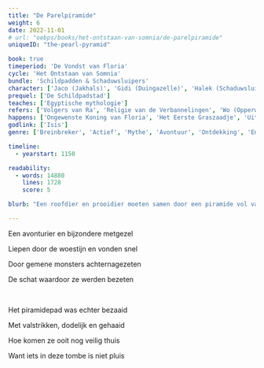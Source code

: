 ```yaml
---
title: "De Parelpiramide"
weight: 6
date: 2022-11-01
# url: "oebps/books/het-ontstaan-van-somnia/de-parelpiramide"
uniqueID: "the-pearl-pyramid"

book: true
timeperiod: 'De Vondst van Floria'
cycle: 'Het Ontstaan van Somnia'
bundle: 'Schildpadden & Schaduwsluipers'
character: ['Jaco (Jakhals)', 'Gidi (Duingazelle)', 'Halek (Schaduwsluiper)', 'Anniwe (Kompaan)', 'Isis']
prequel: ['De Schildpadstad']
teaches: ['Egyptische mythologie']
refers: ['Volgers van Ra', 'Religie van de Verbannelingen', 'Wo (Opperwolk)', 'Donte (Dino)', 'Ra (Florische Oppergod)', 'Woestijnglas', 'Parelpiramide', 'Grijpglas', 'Ondergang van de Duingazelles', 'Koninklijke Duingazelles', 'Recht van de Sterkste Tijger', 'Heldehaven', 'Bank van Heldehaven', 'Het Drijvende Ei']
happens: ['Ongewenste Koning van Floria', 'Het Eerste Graszaadje', 'Uitsterven van de Schaduwsluipers', 'Vloek van Isis', 'Het Parelpad']
godlink: ['Isis']
genre: ['Breinbreker', 'Actief', 'Mythe', 'Avontuur', 'Ontdekking', 'Eng', 'Grappig', "Geschiedenis"]

timeline:
  - yearstart: 1150

readability:
  - words: 14880
    lines: 1728
    score: 5

blurb: "Een roofdier en prooidier moeten samen door een piramide vol valstrikken, altijd op de vlucht voor wrede schaduwsluipers. Ze zoeken het tweede deel van een belangrijke legende over de piramides en de goden, maar vinden iets heel anders."

---
```


Een avonturier en bijzondere metgezel

Liepen door de woestijn en vonden snel

Door gemene monsters achternagezeten

De schat waardoor ze werden bezeten

&nbsp;

Het piramidepad was echter bezaaid

Met valstrikken, dodelijk en gehaaid

Hoe komen ze ooit nog veilig thuis

Want iets in deze tombe is niet pluis
